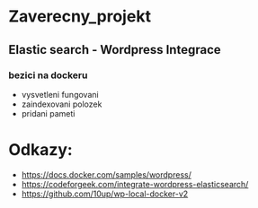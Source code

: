 # Zaverecny_projekt
## Elastic search - Wordpress Integrace
### bezici na dockeru
* vysvetleni fungovani
* zaindexovani polozek
* pridani pameti

# Odkazy:
* https://docs.docker.com/samples/wordpress/
* https://codeforgeek.com/integrate-wordpress-elasticsearch/
* https://github.com/10up/wp-local-docker-v2
